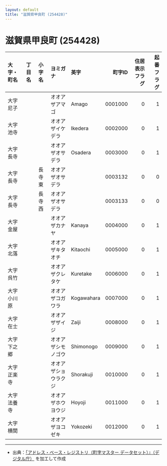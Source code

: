 ```yaml
---
layout: default
title: "滋賀県甲良町 (254428)"
---
```


# 滋賀県甲良町 (254428)

| 大字・町名 | 丁目名 | 小字名 | ヨミガナ | 英字 | 町字ID | 住居表示フラグ | 起番フラグ |
|:--------|:------|:------|:-----------------|:---------------------|--------:|----------:|--------:|
| 大字尼子 |  |  | オオアザアマゴ | Amago | 0001000 | 0 | 1 |
| 大字池寺 |  |  | オオアザイケデラ | Ikedera | 0002000 | 0 | 1 |
| 大字長寺 |  |  | オオアザオサデラ | Osadera | 0003000 | 0 | 1 |
| 大字長寺 |  | 長寺東 | オオアザオサデラ |  | 0003132 | 0 | 0 |
| 大字長寺 |  | 長寺西 | オオアザオサデラ |  | 0003133 | 0 | 0 |
| 大字金屋 |  |  | オオアザカナヤ | Kanaya | 0004000 | 0 | 1 |
| 大字北落 |  |  | オオアザキタオチ | Kitaochi | 0005000 | 0 | 1 |
| 大字呉竹 |  |  | オオアザクレタケ | Kuretake | 0006000 | 0 | 1 |
| 大字小川原 |  |  | オオアザコガワラ | Kogawahara | 0007000 | 0 | 1 |
| 大字在士 |  |  | オオアザザイジ | Zaiji | 0008000 | 0 | 1 |
| 大字下之郷 |  |  | オオアザシモノゴウ | Shimonogo | 0009000 | 0 | 1 |
| 大字正楽寺 |  |  | オオアザショウラクジ | Shorakuji | 0010000 | 0 | 1 |
| 大字法養寺 |  |  | オオアザホウヨウジ | Hoyoji | 0011000 | 0 | 1 |
| 大字横関 |  |  | オオアザヨコゼキ | Yokozeki | 0012000 | 0 | 1 |

---

- 出典：[「アドレス・ベース・レジストリ（町字マスター データセット）』（デジタル庁）](https://www.digital.go.jp/policies/base_registry_address/) を加工して作成